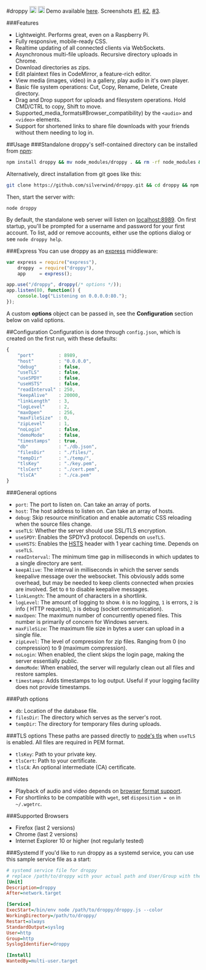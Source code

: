 #droppy <a target="_blank" href="https://npmjs.org/package/droppy"><img src="https://badge.fury.io/js/droppy@2x.png" alt="NPM version" height="18"></a> <a target="_blank" href="https://david-dm.org/silverwind/droppy"><img src="https://david-dm.org/silverwind/droppy@2x.png" alt="Dependency Status" height="18"></a>
Demo available <a target="_blank" href="http://droppy-demo.silverwind.io/#/">here</a>. Screenshots <a target="_blank" href="http://i.imgur.com/izxnfAN.png">#1</a>, <a target="_blank" href="http://i.imgur.com/Ziv79rJ.png">#2</a>, <a target="_blank" href="http://i.imgur.com/ISlCyuw.png">#3</a>.

###Features
* Lightweight. Performs great, even on a Raspberry Pi.
* Fully responsive, mobile-ready CSS.
* Realtime updating of all connected clients via WebSockets.
* Asynchronous multi-file uploads. Recursive directory uploads in Chrome.
* Download directories as zips.
* Edit plaintext files in CodeMirror, a feature-rich editor.
* View media (images, video) in a gallery, play audio in it's own player.
* Basic file system operations: Cut, Copy, Rename, Delete, Create directory.
* Drag and Drop support for uploads and filesystem operations. Hold CMD/CTRL to copy, Shift to move.
* Supported_media_formats#Browser_compatibility) by the `<audio>` and `<video>` elements.
* Support for shortened links to share file downloads with your friends without them needing to log in.

##Usage
###Standalone
droppy's self-contained directory can be installed from [npm](https://npmjs.org/package/droppy):
````bash
npm install droppy && mv node_modules/droppy . && rm -rf node_modules && cd droppy
````
Alternatively, direct installation from git goes like this:
````bash
git clone https://github.com/silverwind/droppy.git && cd droppy && npm install
````
Then, start the server with:
````
node droppy
````
By default, the standalone web server will listen on [localhost:8989](http://localhost:8989/). On first startup, you'll be prompted for a username and password for your first account. To list, add or remove accounts, either use the options dialog or see `node droppy help`.

###Express
You can use droppy as an [express](http://expressjs.com/) middleware:
````js
var express = require("express"),
    droppy  = require("droppy"),
    app     = express();

app.use("/droppy", droppy(/* options */));
app.listen(80, function() {
    console.log("Listening on 0.0.0.0:80.");
});
````
A custom **options** object can be passed in, see the **Configuration** section below on valid options.

##Configuration
Configuration is done through `config.json`, which is created on the first run, with these defaults:
````javascript
{
    "port"         : 8989,
    "host"         : "0.0.0.0",
    "debug"        : false,
    "useTLS"       : false,
    "useSPDY"      : false,
    "useHSTS"      : false,
    "readInterval" : 250,
    "keepAlive"    : 20000,
    "linkLength"   : 3,
    "logLevel"     : 2,
    "maxOpen"      : 256,
    "maxFileSize"  : 0,
    "zipLevel"     : 1,
    "noLogin"      : false,
    "demoMode"     : false,
    "timestamps"   : true,
    "db"           : "./db.json",
    "filesDir"     : "./files/",
    "tempDir"      : "./temp/",
    "tlsKey"       : "./key.pem",
    "tlsCert"      : "./cert.pem",
    "tlsCA"        : "./ca.pem"
}
````

###General options
- `port`: The port to listen on. Can take an array of ports.
- `host`: The host address to listen on. Can take an array of hosts.
- `debug`: Skip resource minification and enable automatic CSS reloading when the source files change.
- `useTLS`: Whether the server should use SSL/TLS encryption.
- `useSPDY`: Enables the SPDYv3 protocol. Depends on `useTLS`.
- `useHSTS`: Enables the [HSTS](https://en.wikipedia.org/wiki/HTTP_Strict_Transport_Security) header with 1 year caching time. Depends on `useTLS`.
- `readInterval`: The minimum time gap in milliseconds in which updates to a single directory are sent.
- `keepAlive`: The interval in milliseconds in which the server sends keepalive message over the websocket. This obviously adds some overhead, but may be needed to keep clients connected when proxies are involved. Set to `0` to disable keepalive messages.
- `linkLength`: The amount of characters in a shortlink.
- `logLevel`: The amount of logging to show. `0` is no logging, `1` is errors, `2` is info ( HTTP requests), `3` is debug (socket communication).
- `maxOpen`: The maximum number of concurrently opened files. This number is primarily of concern for Windows servers.
- `maxFileSize`: The maximum file size in bytes a user can upload in a single file.
- `zipLevel`: The level of compression for zip files. Ranging from 0 (no compression) to 9 (maximum compression).
- `noLogin`: When enabled, the client skips the login page, making the server essentially public.
- `demoMode`: When enabled, the server will regularly clean out all files and restore samples.
- `timestamps`: Adds timestamps to log output. Useful if your logging facility does not provide timestamps.

###Path options
- `db`: Location of the database file.
- `filesDir`: The directory which serves as the server's root.
- `tempDir`: The directory for temporary files during uploads.

###TLS options
These paths are passed directly to [node's tls](http://nodejs.org/api/tls.html#tls_tls_createserver_options_secureconnectionlistener) when `useTLS` is enabled. All files are required in PEM format.

- `tlsKey`: Path to your private key.
- `tlsCert`: Path to your certificate.
- `tlsCA`: An optional intermediate (CA) certificate.

##Notes
- Playback of audio and video depends on [browser format support](https://developer.mozilla.org/en-US/docs/HTML/Supported_media_formats#Browser_compatibility).
- For shortlinks to be compatible with `wget`, set `disposition = on` in `~/.wgetrc`.

###Supported Browsers
- Firefox (last 2 versions)
- Chrome (last 2 versions)
- Internet Explorer 10 or higher (not regularly tested)

###Systemd
If you'd like to run droppy as a systemd service, you can use this sample service file as a start:

````ini
# systemd service file for droppy
# replace /path/to/droppy with your actual path and User/Group with the intended user to run as
[Unit]
Description=droppy
After=network.target

[Service]
ExecStart=/bin/env node /path/to/droppy/droppy.js --color
WorkingDirectory=/path/to/droppy/
Restart=always
StandardOutput=syslog
User=http
Group=http
SyslogIdentifier=droppy

[Install]
WantedBy=multi-user.target
````
